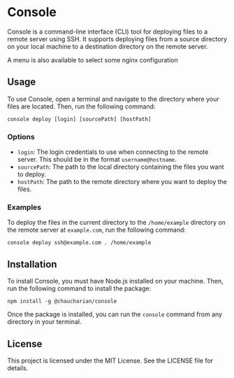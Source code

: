 # Console

Console is a command-line interface (CLI) tool for deploying files to a remote server using SSH. It supports deploying files from a source directory on your local machine to a destination directory on the remote server.

A menu is also available to select some nginx configuration

## Usage

To use Console, open a terminal and navigate to the directory where your files are located. Then, run the following command:

```
console deploy [login] [sourcePath] [hostPath]
```

### Options

- `login`: The login credentials to use when connecting to the remote server. This should be in the format `username@hostname`.
- `sourcePath`: The path to the local directory containing the files you want to deploy.
- `hostPath`: The path to the remote directory where you want to deploy the files.

### Examples

To deploy the files in the current directory to the `/home/example` directory on the remote server at `example.com`, run the following command:

```
console deploy ssh@example.com . /home/example
```

## Installation

To install Console, you must have Node.js installed on your machine. Then, run the following command to install the package:

```
npm install -g @chaucharian/console
```

Once the package is installed, you can run the `console` command from any directory in your terminal.

## License

This project is licensed under the MIT License. See the LICENSE file for details.
